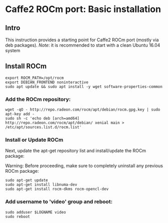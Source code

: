 # Caffe2 ROCm port: Basic installation

## Intro
This instruction provides a starting point for Caffe2 ROCm port (mostly via deb packages).
*Note*: it is recommended to start with a clean Ubuntu 16.04 system

## Install ROCm
```
export ROCM_PATH=/opt/rocm
export DEBIAN_FRONTEND noninteractive
sudo apt update && sudo apt install -y wget software-properties-common 
```

### Add the ROCm repository:  
```
wget -qO - http://repo.radeon.com/rocm/apt/debian/rocm.gpg.key | sudo apt-key add -
sudo sh -c 'echo deb [arch=amd64] http://repo.radeon.com/rocm/apt/debian/ xenial main > /etc/apt/sources.list.d/rocm.list'
```

### Install or Update ROCm

Next, update the apt-get repository list and install/update the ROCm package:

Warning: Before proceeding, make sure to completely uninstall any previous ROCm package:

```
sudo apt-get update
sudo apt-get install libnuma-dev
sudo apt-get install rocm-dkms rocm-opencl-dev
```
### Add username to 'video' group and reboot:  
```
sudo adduser $LOGNAME video
sudo reboot
```



